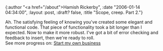 {:author "<a href=\"/about\">Hamish Rickerby</a>", :date "2006-01-14 04:34:00", :layout :post, :draft? false, :title "Scope, creep. Part 2."}

<div>
<div>Ah.  The satisfying feeling of knowing you've created some elegant and functional code.  That piece of functionality took a bit longer than I expected.  Now to make it more robust.  I've got a bit of error checking and feedback to insert, then we're ready to roll.</div>
<div>See more progress on: <a href="http://www.43things.com/people/progress/rickerbh?on=1827177">Start my own business</a></div>
</div>
